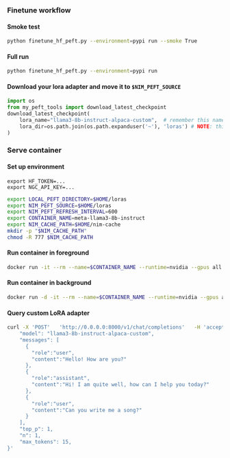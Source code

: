 ### Finetune workflow

#### Smoke test
```bash
python finetune_hf_peft.py --environment=pypi run --smoke True
```

#### Full run
```bash
python finetune_hf_peft.py --environment=pypi run
```

#### Download your lora adapter and move it to `$NIM_PEFT_SOURCE`

```python
import os
from my_peft_tools import download_latest_checkpoint
download_latest_checkpoint(
    lora_name="llama3-8b-instruct-alpaca-custom",  # remember this name, you'll need it later
    lora_dir=os.path.join(os.path.expanduser('~'), 'loras') # NOTE: this is the default
)
```

### Serve container

#### Set up environment
```
export HF_TOKEN=...
export NGC_API_KEY=...
```

```bash
export LOCAL_PEFT_DIRECTORY=$HOME/loras
export NIM_PEFT_SOURCE=$HOME/loras
export NIM_PEFT_REFRESH_INTERVAL=600 
export CONTAINER_NAME=meta-llama3-8b-instruct
export NIM_CACHE_PATH=$HOME/nim-cache
mkdir -p "$NIM_CACHE_PATH"
chmod -R 777 $NIM_CACHE_PATH
```

#### Run container in foreground
```bash
docker run -it --rm --name=$CONTAINER_NAME --runtime=nvidia --gpus all --shm-size=16GB -e NGC_API_KEY=$NGC_API_KEY -e NIM_PEFT_SOURCE -e NIM_PEFT_REFRESH_INTERVAL -v $NIM_CACHE_PATH:/opt/nim/.cache -v $LOCAL_PEFT_DIRECTORY:$NIM_PEFT_SOURCE  -p 8000:8000 nvcr.io/nim/meta/llama3-8b-instruct:latest
```

#### Run container in background
```bash
docker run -d -it --rm --name=$CONTAINER_NAME --runtime=nvidia --gpus all --shm-size=16GB -e NGC_API_KEY=$NGC_API_KEY -e NIM_PEFT_SOURCE -e NIM_PEFT_REFRESH_INTERVAL -v $NIM_CACHE_PATH:/opt/nim/.cache -v $LOCAL_PEFT_DIRECTORY:$NIM_PEFT_SOURCE  -p 8000:8000 nvcr.io/nim/meta/llama3-8b-instruct:latest
```

#### Query custom LoRA adapter

```bash
curl -X 'POST'   'http://0.0.0.0:8000/v1/chat/completions'   -H 'accept: application/json'   -H 'Content-Type: application/json'   -d '{
    "model": "llama3-8b-instruct-alpaca-custom",
    "messages": [
      {
        "role":"user",
        "content":"Hello! How are you?"
      },
      {
        "role":"assistant",
        "content":"Hi! I am quite well, how can I help you today?"
      },
      {
        "role":"user",
        "content":"Can you write me a song?"
      }
    ],
    "top_p": 1,
    "n": 1,
    "max_tokens": 15,
}'
```